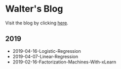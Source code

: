 # Walter's Blog

Visit the blog by clicking [here](https://wngaw.github.io).

## 2019
- 2019-04-16-Logistic-Regression
- 2019-04-07-Linear-Regression
- 2019-02-16-Factorization-Machines-With-xLearn

